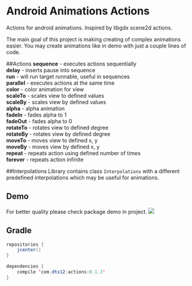 # Android Animations Actions
Actions for android animations. Inspired by libgdx scene2d actions.

The main goal of this project is making creating of complex animations easier.
You may create animations like in demo with just a couple lines of code.

##Actions
<b>sequence</b> - executes actions sequentially <br/>
<b>delay</b> - inserts pause into sequence <br/>
<b>run</b> - will run target runnable, useful in sequences <br/>
<b>parallel</b> - executes actions at the same time <br/>
<b>color</b> - color animation for view <br/>
<b>scaleTo</b> - scales view to defined values <br/>
<b>scaleBy</b> - scales view by defined values <br/>
<b>alpha</b> - alpha animation <br/>
<b>fadeIn</b> - fades alpha to 1 <br/>
<b>fadeOut</b> - fades alpha to 0<br/>
<b>rotateTo</b> - rotates view to defined degree <br/>
<b>rotateBy</b> - rotates view by defined degree <br/>
<b>moveTo</b> - moves view to defined x, y<br/>
<b>moveBy</b> - moves view by defined x, y<br/>
<b>repeat</b> - repeats action using defined number of times <br/>
<b>forever</b> - repeats action infinite <br/>

##Interpolations
Library contains class `Interpolations` with a different predefined interpolations which may be useful for animations.

## Demo
For better quality please check package demo in project.
![](http://i.imgur.com/EueRBrp.gif)

## Gradle
```java
repositories {
    jcenter()
}

dependencies {
    compile 'com.dtx12:actions:0.1.3'
}
```
